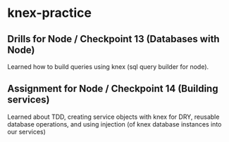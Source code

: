 # knex-practice

## Drills for Node / Checkpoint 13 (Databases with Node)

Learned how to build queries using knex (sql query builder for node).

## Assignment for Node / Checkpoint 14 (Building services)

Learned about TDD, creating service objects with knex for DRY, reusable database operations, and using injection (of knex database instances into our services)
